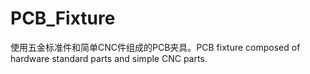 # PCB_Fixture
使用五金标准件和简单CNC件组成的PCB夹具。PCB fixture composed of hardware standard parts and simple CNC parts.
